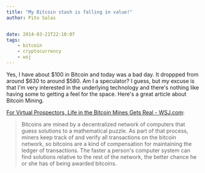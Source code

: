 ```yaml
---
title: "My Bitcoin stash is falling in value!"
author: Pito Salas


date: 2014-03-21T22:10:07
tags:
    - bitcoin
    - cryptocurrency
    - wsj
---
```




Yes, I have about $100 in Bitcoin and today was a bad day. It droppped from
around $630 to around $580. Am I a speculator? I guess, but my excuse is that
I'm very interested in the underlying technology and there's nothing like
having some to getting a feel for the space. Here's a great article about
Bitcoin Mining.

[For Virtual Prospectors, Life in the Bitcoin Mines Gets Real -
WSJ.com](<http://online.wsj.com/news/articles/SB10001424127887324665604579079721277783300?mod=rss_mobile_uber_feed&mg=reno64-wsj&url=http%3A%2F%2Fonline.wsj.com%2Farticle%2FSB10001424127887324665604579079721277783300.html%3Fmod%3Drss_mobile_uber_feed>):

> Bitcoins are mined by a decentralized network of computers that guess
> solutions to a mathematical puzzle. As part of that process, miners keep
> track of and verify all transactions on the bitcoin network, so bitcoins are
> a kind of compensation for maintaining the ledger of transactions. The
> faster a person's computer system can find solutions relative to the rest of
> the network, the better chance he or she has of being awarded bitcoins.




